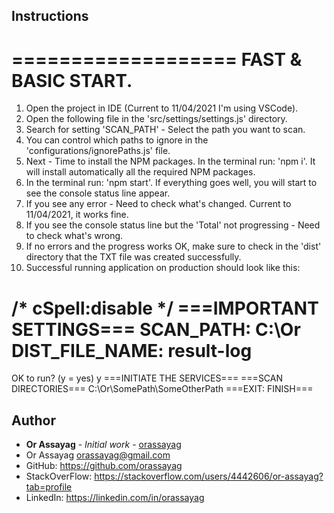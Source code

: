 ## Instructions

===================
FAST & BASIC START.
===================
1. Open the project in IDE (Current to 11/04/2021 I'm using VSCode).
2. Open the following file in the 'src/settings/settings.js' directory.
3. Search for setting 'SCAN_PATH' - Select the path you want to scan.
4. You can control which paths to ignore in the 'configurations/ignorePaths.js' file.
5. Next - Time to install the NPM packages. In the terminal run: 'npm i'. It will install automatically all the required NPM packages.
6. In the terminal run: 'npm start'. If everything goes well, you will start to see the console status line appear.
7. If you see any error - Need to check what's changed. Current to 11/04/2021, it works fine.
8. If you see the console status line but the 'Total' not progressing - Need to check what's wrong.
9. If no errors and the progress works OK, make sure to check in the 'dist' directory that the TXT file was created successfully.
10. Successful running application on production should look like this:

/* cSpell:disable */
===IMPORTANT SETTINGS===
SCAN_PATH: C:\Or
DIST_FILE_NAME: result-log
========================
OK to run? (y = yes)
y
===INITIATE THE SERVICES===
===SCAN DIRECTORIES===
C:\Or\SomePath\\SomeOtherPath
===EXIT: FINISH===

## Author

* **Or Assayag** - *Initial work* - [orassayag](https://github.com/orassayag)
* Or Assayag <orassayag@gmail.com>
* GitHub: https://github.com/orassayag
* StackOverFlow: https://stackoverflow.com/users/4442606/or-assayag?tab=profile
* LinkedIn: https://linkedin.com/in/orassayag